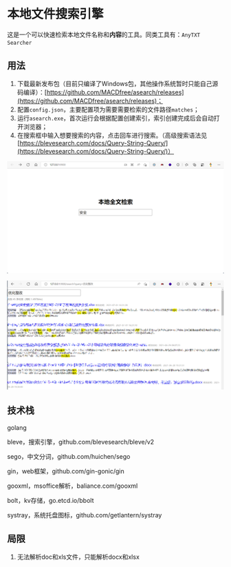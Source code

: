 # 本地文件搜索引擎

这是一个可以快速检索本地文件名称和**内容**的工具。同类工具有：`AnyTXT Searcher`

## 用法

1. 下载最新发布包（目前只编译了Windows包，其他操作系统暂时只能自己源码编译）：[https://github.com/MACDfree/asearch/releases](https://github.com/MACDfree/asearch/releases)；
2. 配置`config.json`，主要配置项为需要需要检索的文件路径`matches`；
3. 运行`asearch.exe`，首次运行会根据配置创建索引，索引创建完成后会自动打开浏览器；
4. 在搜索框中输入想要搜索的内容，点击回车进行搜索。（高级搜索语法见[https://blevesearch.com/docs/Query-String-Query/](https://blevesearch.com/docs/Query-String-Query/)）

![首页](/images/首页.png)

![搜索结果](/images/搜索结果.png)

## 技术栈

golang

bleve，搜索引擎，github.com/blevesearch/bleve/v2

sego，中文分词，github.com/huichen/sego

gin，web框架，github.com/gin-gonic/gin

gooxml，msoffice解析，baliance.com/gooxml

bolt，kv存储，go.etcd.io/bbolt

systray，系统托盘图标，github.com/getlantern/systray

## 局限

1. 无法解析doc和xls文件，只能解析docx和xlsx
